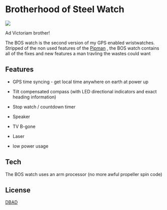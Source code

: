 Brotherhood of Steel Watch
========================
![ ](https://random-hackery.net/gitImages/1lzmw3d.png "Ad Victoriam!")

Ad Victoriam brother!

The BOS watch is the second version of my GPS enabled wristwatches. Stripped of the non used features of the [Pipman](https://www.random-hackery.net/pipman-gps-watch/) , the BOS watch contains all of the fixes and new features a man travling the wastes could want

Features
---------------
- GPS time syncing - get local time anywhere on earth at power up

- Tilt compensated compass (with LED directional indicators and exact heading information)

- Stop watch / countdown timer

- Speaker

- TV B-gone

- Laser

- low power usage

Tech
---------
The BOS watch uses an arm processor (no more awful propeller spin code)

License
----------
[DBAD](https://github.com/philsturgeon/dbad/blob/master/LICENSE-en.md) 
